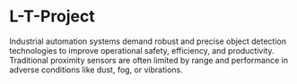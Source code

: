 # L-T-Project
Industrial automation systems demand robust and precise object detection technologies to improve operational safety, efficiency, and productivity. Traditional proximity sensors are often limited by range and performance in adverse conditions like dust, fog, or vibrations.
